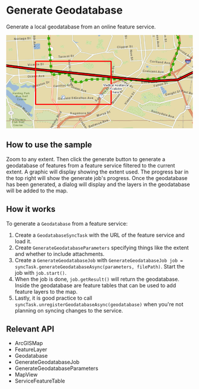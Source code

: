 # Generate Geodatabase

Generate a local geodatabase from an online feature service.

![](GenerateGeodatabase.png)

## How to use the sample

Zoom to any extent. Then click the generate button to generate a geodatabase of features from a feature service filtered to the current extent. A graphic will display showing the extent used. The progress bar in the top right will show the generate job's progress. Once the geodatabase has been generated, a dialog will display and the layers in the geodatabase will be added to the map.

## How it works

To generate a `Geodatabase` from a feature service:

1.  Create a `GeodatabaseSyncTask` with the URL of the feature service and load it.
2.  Create `GenerateGeodatabaseParameters` specifying things like the extent and whether to include attachments.
3.  Create a `GenerateGeodatabaseJob` with `GenerateGeodatabaseJob job = syncTask.generateGeodatabaseAsync(parameters, filePath)`. Start the job with `job.start()`.
4.  When the job is done, `job.getResult()` will return the geodatabase. Inside the geodatabase are feature tables that can be used to add feature layers to the map.
5.  Lastly, it is good practice to call `syncTask.unregisterGeodatabaseAsync(geodatabase)` when you're not planning on syncing changes to the service.

## Relevant API

*   ArcGISMap
*   FeatureLayer
*   Geodatabase
*   GenerateGeodatabaseJob
*   GenerateGeodatabaseParameters
*   MapView
*   ServiceFeatureTable
